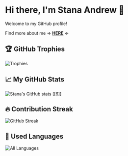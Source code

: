 # Hi there, I'm Stana Andrew 👋

Welcome to my GitHub profile!

Find more about me ⇒ **[HERE](https://portfolio-786060.gitlab.io/)** ⇐

## 🏆 GitHub Trophies
![Trophies](https://github-profile-trophy.vercel.app/?username=StanaAndrei&theme=radical)

## 📈 My GitHub Stats
![Stana's GitHub stats](https://github-readme-stats.vercel.app/api?username=StanaAndrei&show_icons=true&theme=radical) [[6]]

## 🔥 Contribution Streak
![GitHub Streak](https://streak-stats.demolab.com/?user=StanaAndrei&theme=radical)

## 💬 Used Languages 
![All Languages](https://github-readme-stats.vercel.app/api/top-langs/?username=StanaAndrei&layout=donut-vertical&langs_count=100&theme=radical)
